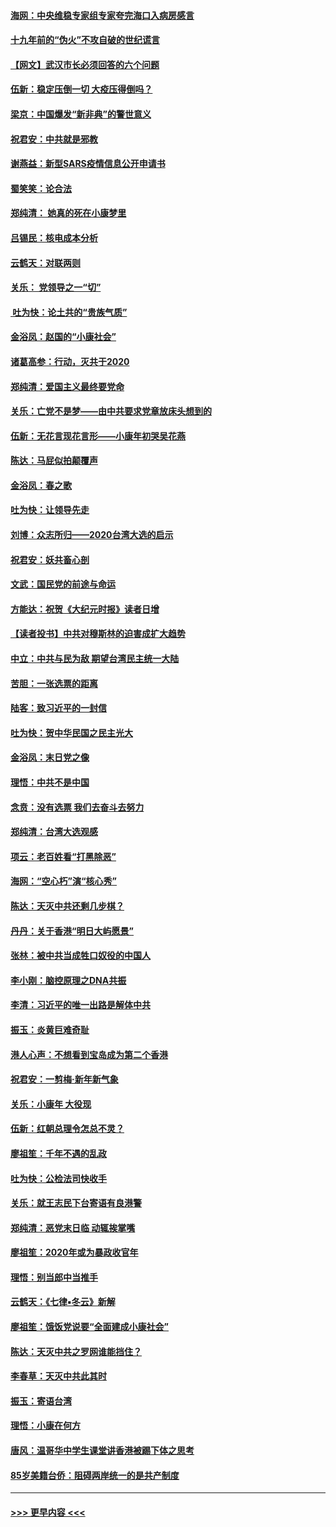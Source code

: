 #### [海网：中央维稳专家组专家夸完海口入病房感言](../pages/nsc993/n11815138.md?t=01240033) 
#### [十九年前的“伪火”不攻自破的世纪谎言](../pages/nsc993/n11813238.md?t=01240033) 
#### [【网文】武汉市长必须回答的六个问题](../pages/nsc993/n11813848.md?t=01240033) 
#### [伍新：稳定压倒一切 大疫压得倒吗？](../pages/nsc993/n11812634.md?t=01240033) 
#### [梁京：中国爆发“新非典”的警世意义](../pages/nsc993/n11812554.md?t=01240033) 
#### [祝君安：中共就是邪教](../pages/nsc993/n11812431.md?t=01240033) 
#### [谢燕益：新型SARS疫情信息公开申请书](../pages/nsc993/n11808840.md?t=01240033) 
#### [蜀笑笑：论合法](../pages/nsc993/n11808064.md?t=01240033) 
#### [郑纯清： 她真的死在小康梦里](../pages/nsc993/n11806623.md?t=01240033) 
#### [吕锡民：核电成本分析](../pages/nsc993/n11806284.md?t=01240033) 
#### [云鹤天：对联两则](../pages/nsc993/n11805957.md?t=01240033) 
#### [关乐： 党领导之一“切”](../pages/nsc993/n11804505.md?t=01240033) 
#### [ 吐为快：论土共的“贵族气质”](../pages/nsc993/n11804490.md?t=01240033) 
#### [金浴凤：赵国的“小康社会”](../pages/nsc993/n11804452.md?t=01240033) 
#### [诸葛高参：行动，灭共于2020](../pages/nsc993/n11804120.md?t=01240033) 
#### [郑纯清：爱国主义最终要党命](../pages/nsc993/n11802197.md?t=01240033) 
#### [关乐：亡党不是梦——由中共要求党章放床头想到的](../pages/nsc993/n11802156.md?t=01240033) 
#### [伍新：无花言现花言形——小康年初哭吴花燕](../pages/nsc993/n11800044.md?t=01240033) 
#### [陈达：马屁似拍颠覆声](../pages/nsc993/n11800010.md?t=01240033) 
#### [金浴凤：春之歌](../pages/nsc993/n11797687.md?t=01240033) 
#### [吐为快：让领导先走](../pages/nsc993/n11797512.md?t=01240033) 
#### [刘博：众志所归——2020台湾大选的启示](../pages/nsc993/n11796878.md?t=01240033) 
#### [祝君安：妖共畜心剖](../pages/nsc993/n11794273.md?t=01240033) 
#### [文武：国民党的前途与命运](../pages/nsc993/n11794198.md?t=01240033) 
#### [方能达：祝贺《大纪元时报》读者日增](../pages/nsc993/n11793807.md?t=01240033) 
#### [【读者投书】中共对穆斯林的迫害成扩大趋势](../pages/nsc993/n11791371.md?t=01240033) 
#### [中立：中共与民为敌 期望台湾民主统一大陆](../pages/nsc993/n11790392.md?t=01240033) 
#### [苦胆：一张选票的距离](../pages/nsc993/n11788914.md?t=01240033) 
#### [陆客：致习近平的一封信](../pages/nsc993/n11788867.md?t=01240033) 
#### [吐为快：贺中华民国之民主光大](../pages/nsc993/n11788618.md?t=01240033) 
#### [金浴凤：末日党之像](../pages/nsc993/n11787475.md?t=01240033) 
#### [理悟：中共不是中国](../pages/nsc993/n11787463.md?t=01240033) 
#### [念贲：没有选票  我们去奋斗去努力](../pages/nsc993/n11787398.md?t=01240033) 
#### [郑纯清：台湾大选观感](../pages/nsc993/n11786210.md?t=01240033) 
#### [项云：老百姓看“打黑除恶”](../pages/nsc993/n11785398.md?t=01240033) 
#### [海网：“空心朽”演“核心秀”](../pages/nsc993/n11783874.md?t=01240033) 
#### [陈达：天灭中共还剩几步棋？](../pages/nsc993/n11783719.md?t=01240033) 
#### [丹丹：关于香港“明日大屿愿景”](../pages/nsc993/n11783273.md?t=01240033) 
#### [张林：被中共当成牲口奴役的中国人](../pages/nsc993/n11782397.md?t=01240033) 
#### [李小刚：脑控原理之DNA共振](../pages/nsc993/n11780962.md?t=01240033) 
#### [李清：习近平的唯一出路是解体中共](../pages/nsc993/n11780866.md?t=01240033) 
#### [振玉：炎黄巨难奇耻](../pages/nsc993/n11779632.md?t=01240033) 
#### [港人心声：不想看到宝岛成为第二个香港](../pages/nsc993/n11778817.md?t=01240033) 
#### [祝君安：一剪梅‧新年新气象](../pages/nsc993/n11776340.md?t=01240033) 
#### [关乐：小康年 大役现](../pages/nsc993/n11774213.md?t=01240033) 
#### [伍新：红朝总理令怎总不灵？](../pages/nsc993/n11770813.md?t=01240033) 
#### [廖祖笙：千年不遇的乱政](../pages/nsc993/n11770373.md?t=01240033) 
#### [吐为快：公检法司快收手](../pages/nsc993/n11770359.md?t=01240033) 
#### [关乐：就王志民下台寄语有良港警](../pages/nsc993/n11769903.md?t=01240033) 
#### [郑纯清：恶党末日临 动辄挨掌嘴](../pages/nsc993/n11769356.md?t=01240033) 
#### [廖祖笙：2020年或为暴政收官年](../pages/nsc993/n11768216.md?t=01240033) 
#### [理悟：别当郎中当推手](../pages/nsc993/n11768243.md?t=01240033) 
#### [云鹤天：《七律▪冬云》新解](../pages/nsc993/n11768204.md?t=01240033) 
#### [廖祖笙：饿饭党说要“全面建成小康社会”](../pages/nsc993/n11767482.md?t=01240033) 
#### [陈达：天灭中共之罗网谁能挡住？](../pages/nsc993/n11767465.md?t=01240033) 
#### [李春草：天灭中共此其时](../pages/nsc993/n11767452.md?t=01240033) 
#### [振玉：寄语台湾](../pages/nsc993/n11767432.md?t=01240033) 
#### [理悟：小康在何方](../pages/nsc993/n11767394.md?t=01240033) 
#### [唐风：温哥华中学生课堂讲香港被踢下体之思考](../pages/nsc993/n11766848.md?t=01240033) 
#### [85岁美籍台侨：阻碍两岸统一的是共产制度](../pages/nsc993/n11765043.md?t=01240033) 

----
#### [ >>> 更早内容 <<< ](../indexes/nsc993-earlier.md)

